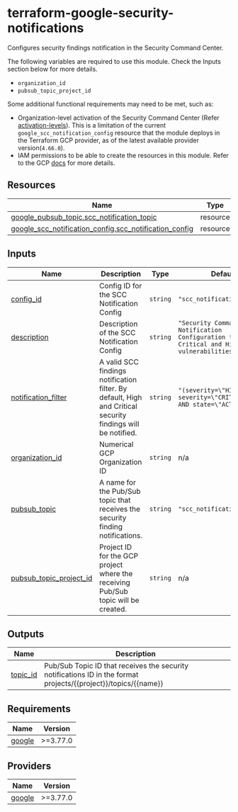# terraform-google-security-notifications
Configures security findings notification in the Security Command Center.

The following variables are required to use this module. Check the Inputs section below for more details.

- `organization_id`
- `pubsub_topic_project_id`

Some additional functional requirements may need to be met, such as:

- Organization-level activation of the Security Command Center (Refer [activation-levels](https://cloud.google.com/security-command-center/docs/activate-scc-overview#overview_of_organization-level_activation)). This is a limitation of the current `google_scc_notification_config` resource that the module deploys in the Terraform GCP provider, as of the latest available provider version(`4.66.0`).
- IAM permissions to be able to create the resources in this module. Refer to the GCP [docs](https://cloud.google.com/security-command-center/docs/how-to-api-manage-notifications) for more details.

## Resources

| Name | Type |
|------|------|
| [google_pubsub_topic.scc_notification_topic](https://registry.terraform.io/providers/hashicorp/google/latest/docs/resources/pubsub_topic) | resource |
| [google_scc_notification_config.scc_notification_config](https://registry.terraform.io/providers/hashicorp/google/latest/docs/resources/scc_notification_config) | resource |

## Inputs

| Name | Description | Type | Default | Required |
|------|-------------|------|---------|:--------:|
| <a name="input_config_id"></a> [config\_id](#input\_config\_id) | Config ID for the SCC Notification Config | `string` | `"scc_notification_config"` | no |
| <a name="input_description"></a> [description](#input\_description) | Description of the SCC Notification Config | `string` | `"Security Command Center Notification Configuration for Critical and High vulnerabilities."` | no |
| <a name="input_notification_filter"></a> [notification\_filter](#input\_notification\_filter) | A valid SCC findings notification filter. By default, High and Critical security findings will be notified. | `string` | `"(severity=\"HIGH\" OR severity=\"CRITICAL\") AND state=\"ACTIVE\""` | no |
| <a name="input_organization_id"></a> [organization\_id](#input\_organization\_id) | Numerical GCP Organization ID | `string` | n/a | yes |
| <a name="input_pubsub_topic"></a> [pubsub\_topic](#input\_pubsub\_topic) | A name for the Pub/Sub topic that receives the security finding notifications. | `string` | `"scc_notification_topic"` | no |
| <a name="input_pubsub_topic_project_id"></a> [pubsub\_topic\_project\_id](#input\_pubsub\_topic\_project\_id) | Project ID for the GCP project where the receiving Pub/Sub topic will be created. | `string` | n/a | yes |

## Outputs

| Name | Description |
|------|-------------|
| <a name="output_topic_id"></a> [topic\_id](#output\_topic\_id) | Pub/Sub Topic ID that receives the security notifications ID in the format projects/{{project}}/topics/{{name}} |

## Requirements

| Name | Version |
|------|---------|
| <a name="requirement_google"></a> [google](#requirement\_google) | >=3.77.0 |

## Providers

| Name | Version |
|------|---------|
| <a name="provider_google"></a> [google](#provider\_google) | >=3.77.0 |
